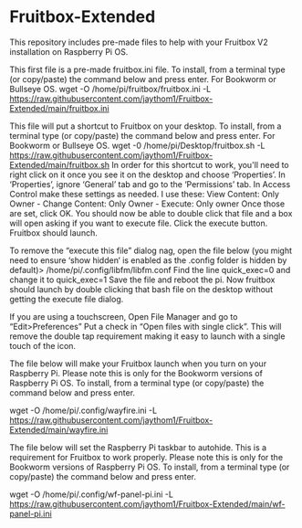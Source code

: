 # Fruitbox-Extended
This repository includes pre-made files to help with your Fruitbox V2 installation on Raspberry Pi OS.

This first file is a pre-made fruitbox.ini file. To install, from a terminal type (or copy/paste) the command below and press enter. For Bookworm or Bullseye OS.
wget -O /home/pi/fruitbox/fruitbox.ini -L https://raw.githubusercontent.com/jaythom1/Fruitbox-Extended/main/fruitbox.ini


This file will put a shortcut to Fruitbox on your desktop. To install, from a terminal type (or copy/paste) the command below and press enter. For Bookworm or Bullseye OS.
wget -0 /home/pi/Desktop/fruitbox.sh -L https://raw.githubusercontent.com/jaythom1/Fruitbox-Extended/main/fruitbox.sh
In order for this shortcut to work, you'll need to right click on it once you see it on the desktop and choose ‘Properties’. In ‘Properties’, ignore ‘General’ tab and go to the ‘Permissions’ tab. In Access Control make these settings as needed. I use these: View Content: Only Owner - Change Content: Only Owner - Execute: Only owner Once those are set, click OK. You should now be able to double click that file and a box will open asking if you want to execute file. Click the execute button. Fruitbox should launch.

To remove the “execute this file” dialog nag, open the file below (you might need to ensure ‘show hidden‘ is enabled as the .config folder is hidden by default)> /home/pi/.config/libfm/libfm.conf Find the line quick_exec=0 and change it to quick_exec=1 Save the file and reboot the pi. Now fruitbox should launch by double clicking that bash file on the desktop without getting the execute file dialog.

If you are using a touchscreen, Open File Manager and go to “Edit>Preferences” Put a check in “Open files with single click”. This will remove the double tap requirement making it easy to launch with a single touch of the icon.


The file below will make your Fruitbox launch when you turn on your Raspberry Pi. Please note this is only for the Bookworm versions of Raspberry Pi OS. To install, from a terminal type (or copy/paste) the command below and press enter.

wget -O /home/pi/.config/wayfire.ini -L https://raw.githubusercontent.com/jaythom1/Fruitbox-Extended/main/wayfire.ini 


The file below will set the Raspberry Pi taskbar to autohide. This is a requirement for Fruitbox to work properly.  Please note this is only for the Bookworm versions of Raspberry Pi OS. To install, from a terminal type (or copy/paste) the command below and press enter.

wget -O /home/pi/.config/wf-panel-pi.ini -L https://raw.githubusercontent.com/jaythom1/Fruitbox-Extended/main/wf-panel-pi.ini

